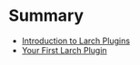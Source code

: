 # Summary


* [Introduction to Larch Plugins](intro/intro.md)
* [Your First Larch Plugin](firstplugin/firstplugin.md)
